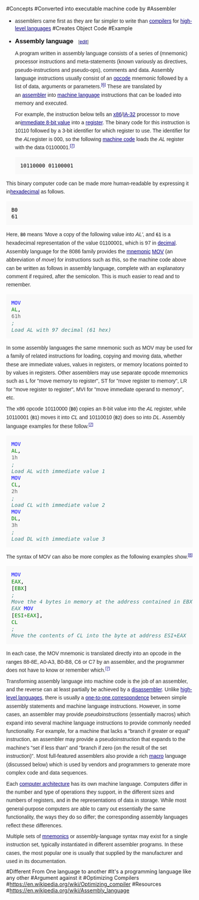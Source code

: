 #Concepts
#Converted into executable machine code by
#Assembler
* <span style="color: rgb(37, 37, 37); font-family: sans-serif; line-height: 22.3999996185303px;">assemblers came first as they are far simpler to write than&nbsp;</span><a href="https://en.wikipedia.org/wiki/Compiler" title="Compiler" style="color: rgb(11, 0, 128); font-family: sans-serif; line-height: 22.3999996185303px; background-image: none; background-attachment: initial; background-size: initial; background-origin: initial; background-clip: initial; background-position: initial; background-repeat: initial;">compilers</a><span style="color: rgb(37, 37, 37); font-family: sans-serif; line-height: 22.3999996185303px;">&nbsp;for&nbsp;</span><a href="https://en.wikipedia.org/wiki/High-level_language" title="High-level language" class="mw-redirect" style="color: rgb(11, 0, 128); font-family: sans-serif; line-height: 22.3999996185303px; background-image: none; background-attachment: initial; background-size: initial; background-origin: initial; background-clip: initial; background-position: initial; background-repeat: initial;">high-level languages</a>
#Creates Object Code
#Example
* <h3 style="color: black; margin-top: 0.3em; margin-bottom: 0px; overflow: hidden; padding-top: 0.5em; padding-bottom: 0px; border-bottom-style: none; font-size: 1.2em; line-height: 1.6; font-family: sans-serif; background-image: none; background-attachment: initial; background-size: initial; background-origin: initial; background-clip: initial; background-position: initial; background-repeat: initial;"><span class="mw-headline" id="Assembly_language">Assembly language</span><span class="mw-editsection" style="-webkit-user-select: none; font-size: small; font-weight: normal; margin-left: 1em; vertical-align: baseline; line-height: 1em; display: inline-block; white-space: nowrap; unicode-bidi: -webkit-isolate;"><span class="mw-editsection-bracket" style="margin-right: 0px; color: rgb(85, 85, 85); margin-left: 0px;">[</span><a href="https://en.wikipedia.org/w/index.php?title=Assembly_language&amp;action=edit&amp;section=5" title="Edit section: Assembly language" style="color: rgb(11, 0, 128); background: none;">edit</a><span class="mw-editsection-bracket" style="margin-left: 0px; color: rgb(85, 85, 85); margin-right: 0px;">]</span></span></h3><p style="margin-top: 0.5em; margin-bottom: 0.5em; line-height: 22.3999996185303px; color: rgb(37, 37, 37); font-family: sans-serif;">A program written in assembly language consists of a series of (mnemonic) processor instructions and meta-statements (known variously as directives, pseudo-instructions and pseudo-ops), comments and data. Assembly language instructions usually consist of an&nbsp;<a href="https://en.wikipedia.org/wiki/Opcode" title="Opcode" style="color: rgb(11, 0, 128); background: none;">opcode</a>&nbsp;mnemonic followed by a list of data, arguments or parameters.<sup id="cite_ref-intel-1999_6-0" class="reference" style="line-height: 1; font-size: 11.1999998092651px; unicode-bidi: -webkit-isolate;"><a href="https://en.wikipedia.org/wiki/Assembly_language#cite_note-intel-1999-6" style="color: rgb(11, 0, 128); white-space: nowrap; background: none;">[6]</a></sup>&nbsp;These are translated by an&nbsp;<a href="https://en.wikipedia.org/wiki/Assembly_language_assembler" title="Assembly language assembler" class="mw-redirect" style="color: rgb(11, 0, 128); background: none;">assembler</a>&nbsp;into&nbsp;<a href="https://en.wikipedia.org/wiki/Machine_language" title="Machine language" class="mw-redirect" style="color: rgb(11, 0, 128); background: none;">machine language</a>&nbsp;instructions that can be loaded into memory and executed.</p><p style="margin-top: 0.5em; margin-bottom: 0.5em; line-height: 22.3999996185303px; color: rgb(37, 37, 37); font-family: sans-serif;">For example, the instruction below tells an&nbsp;<a href="https://en.wikipedia.org/wiki/X86" title="X86" style="color: rgb(11, 0, 128); background: none;">x86</a>/<a href="https://en.wikipedia.org/wiki/IA-32" title="IA-32" style="color: rgb(11, 0, 128); background: none;">IA-32</a>&nbsp;processor to move an<a href="https://en.wikipedia.org/wiki/Constant_(programming)" title="Constant (programming)" class="mw-redirect" style="color: rgb(11, 0, 128); background: none;">immediate 8-bit value</a>&nbsp;into a&nbsp;<a href="https://en.wikipedia.org/wiki/Processor_register" title="Processor register" style="color: rgb(11, 0, 128); background: none;">register</a>. The binary code for this instruction is 10110 followed by a 3-bit identifier for which register to use. The identifier for the&nbsp;<i>AL</i>register is 000, so the following&nbsp;<a href="https://en.wikipedia.org/wiki/Machine_code" title="Machine code" style="color: rgb(11, 0, 128); background: none;">machine code</a>&nbsp;loads the&nbsp;<i>AL</i>&nbsp;register with the data 01100001.<sup id="cite_ref-intel-1999-MOV_7-0" class="reference" style="line-height: 1; font-size: 11.1999998092651px; unicode-bidi: -webkit-isolate;"><a href="https://en.wikipedia.org/wiki/Assembly_language#cite_note-intel-1999-MOV-7" style="color: rgb(11, 0, 128); white-space: nowrap; background: none;">[7]</a></sup></p><pre style="font-family: monospace, Courier; color: black; border-color: rgb(221, 221, 221); padding: 1em; line-height: 1.3em; font-size: 14px; background-color: rgb(249, 249, 249);">10110000 01100001
</pre><p style="margin-top: 0.5em; margin-bottom: 0.5em; line-height: 22.3999996185303px; color: rgb(37, 37, 37); font-family: sans-serif;">This binary computer code can be made more human-readable by expressing it in<a href="https://en.wikipedia.org/wiki/Hexadecimal" title="Hexadecimal" style="color: rgb(11, 0, 128); background: none;">hexadecimal</a>&nbsp;as follows.</p><pre style="font-family: monospace, Courier; color: black; border-color: rgb(221, 221, 221); padding: 1em; line-height: 1.3em; font-size: 14px; background-color: rgb(249, 249, 249);">B0 61
</pre><p style="margin-top: 0.5em; margin-bottom: 0.5em; line-height: 22.3999996185303px; color: rgb(37, 37, 37); font-family: sans-serif;">Here,&nbsp;<code style="font-family: monospace, Courier; color: black; border-color: rgb(221, 221, 221); border-radius: 2px; padding-top: 1px; padding-bottom: 1px; background-color: rgb(249, 249, 249);">B0</code>&nbsp;means 'Move a copy of the following value into&nbsp;<i>AL'</i>, and&nbsp;<code style="font-family: monospace, Courier; color: black; border-color: rgb(221, 221, 221); border-radius: 2px; padding-top: 1px; padding-bottom: 1px; background-color: rgb(249, 249, 249);">61</code>&nbsp;is a hexadecimal representation of the value 01100001, which is 97 in&nbsp;<a href="https://en.wikipedia.org/wiki/Decimal" title="Decimal" style="color: rgb(11, 0, 128); background: none;">decimal</a>. Assembly language for the 8086 family provides the&nbsp;<a href="https://en.wikipedia.org/wiki/Mnemonic" title="Mnemonic" style="color: rgb(11, 0, 128); background: none;">mnemonic</a>&nbsp;<a href="https://en.wikipedia.org/wiki/MOV_(x86_instruction)" title="MOV (x86 instruction)" class="mw-redirect" style="color: rgb(11, 0, 128); background: none;">MOV</a>&nbsp;(an abbreviation of&nbsp;<i>move</i>) for instructions such as this, so the machine code above can be written as follows in assembly language, complete with an explanatory comment if required, after the semicolon. This is much easier to read and to remember.</p><div class="mw-highlight mw-content-ltr" dir="ltr" style="direction: ltr; unicode-bidi: embed; color: rgb(37, 37, 37); font-family: sans-serif; line-height: 22.3999996185303px; background: rgb(248, 248, 248);"><pre style="font-family: monospace, Courier; color: black; border-color: rgb(221, 221, 221); padding: 1em; line-height: 1.3em; background-color: rgb(249, 249, 249);"><span class="nf" style="color: rgb(0, 0, 255);">MOV</span> <span class="nb" style="color: rgb(0, 128, 0);">AL</span><span class="p">,</span> <span class="mh" style="color: rgb(102, 102, 102);">61h</span>       <span class="c1" style="color: rgb(64, 128, 128); font-style: italic;">; Load AL with 97 decimal (61 hex)</span>
</pre></div><p style="margin-top: 0.5em; margin-bottom: 0.5em; line-height: 22.3999996185303px; color: rgb(37, 37, 37); font-family: sans-serif;">In some assembly languages the same mnemonic such as MOV may be used for a family of related instructions for loading, copying and moving data, whether these are immediate values, values in registers, or memory locations pointed to by values in registers. Other assemblers may use separate opcode mnemonics such as L for "move memory to register", ST for "move register to memory", LR for "move register to register", MVI for "move immediate operand to memory", etc.</p><p style="margin-top: 0.5em; margin-bottom: 0.5em; line-height: 22.3999996185303px; color: rgb(37, 37, 37); font-family: sans-serif;">The x86 opcode 10110000 (<code style="font-family: monospace, Courier; color: black; border-color: rgb(221, 221, 221); border-radius: 2px; padding-top: 1px; padding-bottom: 1px; background-color: rgb(249, 249, 249);">B0</code>) copies an 8-bit value into the&nbsp;<i>AL</i>&nbsp;register, while 10110001 (<code style="font-family: monospace, Courier; color: black; border-color: rgb(221, 221, 221); border-radius: 2px; padding-top: 1px; padding-bottom: 1px; background-color: rgb(249, 249, 249);">B1</code>) moves it into&nbsp;<i>CL</i>&nbsp;and 10110010 (<code style="font-family: monospace, Courier; color: black; border-color: rgb(221, 221, 221); border-radius: 2px; padding-top: 1px; padding-bottom: 1px; background-color: rgb(249, 249, 249);">B2</code>) does so into&nbsp;<i>DL</i>. Assembly language examples for these follow.<sup id="cite_ref-intel-1999-MOV_7-1" class="reference" style="line-height: 1; font-size: 11.1999998092651px; unicode-bidi: -webkit-isolate;"><a href="https://en.wikipedia.org/wiki/Assembly_language#cite_note-intel-1999-MOV-7" style="color: rgb(11, 0, 128); white-space: nowrap; background: none;">[7]</a></sup></p><div class="mw-highlight mw-content-ltr" dir="ltr" style="direction: ltr; unicode-bidi: embed; color: rgb(37, 37, 37); font-family: sans-serif; line-height: 22.3999996185303px; background: rgb(248, 248, 248);"><pre style="font-family: monospace, Courier; color: black; border-color: rgb(221, 221, 221); padding: 1em; line-height: 1.3em; background-color: rgb(249, 249, 249);"><span class="nf" style="color: rgb(0, 0, 255);">MOV</span> <span class="nb" style="color: rgb(0, 128, 0);">AL</span><span class="p">,</span> <span class="mh" style="color: rgb(102, 102, 102);">1h</span>        <span class="c1" style="color: rgb(64, 128, 128); font-style: italic;">; Load AL with immediate value 1</span>
<span class="nf" style="color: rgb(0, 0, 255);">MOV</span> <span class="nb" style="color: rgb(0, 128, 0);">CL</span><span class="p">,</span> <span class="mh" style="color: rgb(102, 102, 102);">2h</span>        <span class="c1" style="color: rgb(64, 128, 128); font-style: italic;">; Load CL with immediate value 2</span>
<span class="nf" style="color: rgb(0, 0, 255);">MOV</span> <span class="nb" style="color: rgb(0, 128, 0);">DL</span><span class="p">,</span> <span class="mh" style="color: rgb(102, 102, 102);">3h</span>        <span class="c1" style="color: rgb(64, 128, 128); font-style: italic;">; Load DL with immediate value 3</span>
</pre></div><p style="margin-top: 0.5em; margin-bottom: 0.5em; line-height: 22.3999996185303px; color: rgb(37, 37, 37); font-family: sans-serif;">The syntax of MOV can also be more complex as the following examples show.<sup id="cite_ref-8" class="reference" style="line-height: 1; font-size: 11.1999998092651px; unicode-bidi: -webkit-isolate;"><a href="https://en.wikipedia.org/wiki/Assembly_language#cite_note-8" style="color: rgb(11, 0, 128); white-space: nowrap; background: none;">[8]</a></sup></p><div class="mw-highlight mw-content-ltr" dir="ltr" style="direction: ltr; unicode-bidi: embed; color: rgb(37, 37, 37); font-family: sans-serif; line-height: 22.3999996185303px; background: rgb(248, 248, 248);"><pre style="font-family: monospace, Courier; color: black; border-color: rgb(221, 221, 221); padding: 1em; line-height: 1.3em; background-color: rgb(249, 249, 249);"><span class="nf" style="color: rgb(0, 0, 255);">MOV</span> <span class="nb" style="color: rgb(0, 128, 0);">EAX</span><span class="p">,</span> <span class="p">[</span><span class="nb" style="color: rgb(0, 128, 0);">EBX</span><span class="p">]</span>	  <span class="c1" style="color: rgb(64, 128, 128); font-style: italic;">; Move the 4 bytes in memory at the address contained in EBX into EAX</span>
<span class="nf" style="color: rgb(0, 0, 255);">MOV</span> <span class="p">[</span><span class="nb" style="color: rgb(0, 128, 0);">ESI</span><span class="o" style="color: rgb(102, 102, 102);">+</span><span class="nb" style="color: rgb(0, 128, 0);">EAX</span><span class="p">],</span> <span class="nb" style="color: rgb(0, 128, 0);">CL</span> <span class="c1" style="color: rgb(64, 128, 128); font-style: italic;">; Move the contents of CL into the byte at address ESI+EAX</span>
</pre></div><p style="margin-top: 0.5em; margin-bottom: 0.5em; line-height: 22.3999996185303px; color: rgb(37, 37, 37); font-family: sans-serif;">In each case, the MOV mnemonic is translated directly into an opcode in the ranges 88-8E, A0-A3, B0-B8, C6 or C7 by an assembler, and the programmer does not have to know or remember which.<sup id="cite_ref-intel-1999-MOV_7-2" class="reference" style="line-height: 1; font-size: 11.1999998092651px; unicode-bidi: -webkit-isolate;"><a href="https://en.wikipedia.org/wiki/Assembly_language#cite_note-intel-1999-MOV-7" style="color: rgb(11, 0, 128); white-space: nowrap; background: none;">[7]</a></sup></p><p style="margin-top: 0.5em; margin-bottom: 0.5em; line-height: 22.3999996185303px; color: rgb(37, 37, 37); font-family: sans-serif;">Transforming assembly language into machine code is the job of an assembler, and the reverse can at least partially be achieved by a&nbsp;<a href="https://en.wikipedia.org/wiki/Disassembler" title="Disassembler" style="color: rgb(11, 0, 128); background: none;">disassembler</a>. Unlike&nbsp;<a href="https://en.wikipedia.org/wiki/High-level_language" title="High-level language" class="mw-redirect" style="color: rgb(11, 0, 128); background: none;">high-level languages</a>, there is usually a&nbsp;<a href="https://en.wikipedia.org/wiki/One-to-one_correspondence" title="One-to-one correspondence" class="mw-redirect" style="color: rgb(11, 0, 128); background: none;">one-to-one correspondence</a>&nbsp;between simple assembly statements and machine language instructions. However, in some cases, an assembler may provide&nbsp;<i>pseudoinstructions</i>&nbsp;(essentially macros) which expand into several machine language instructions to provide commonly needed functionality. For example, for a machine that lacks a "branch if greater or equal" instruction, an assembler may provide a pseudoinstruction that expands to the machine's "set if less than" and "branch if zero (on the result of the set instruction)". Most full-featured assemblers also provide a rich&nbsp;<a href="https://en.wikipedia.org/wiki/Macro_(computer_science)" title="Macro (computer science)" style="color: rgb(11, 0, 128); background: none;">macro</a>&nbsp;language (discussed below) which is used by vendors and programmers to generate more complex code and data sequences.</p><p style="margin-top: 0.5em; margin-bottom: 0.5em; line-height: 22.3999996185303px; color: rgb(37, 37, 37); font-family: sans-serif;">Each&nbsp;<a href="https://en.wikipedia.org/wiki/Computer_architecture" title="Computer architecture" style="color: rgb(11, 0, 128); background: none;">computer architecture</a>&nbsp;has its own machine language. Computers differ in the number and type of operations they support, in the different sizes and numbers of registers, and in the representations of data in storage. While most general-purpose computers are able to carry out essentially the same functionality, the ways they do so differ; the corresponding assembly languages reflect these differences.</p><p style="margin-top: 0.5em; margin-bottom: 0.5em; line-height: 22.3999996185303px; color: rgb(37, 37, 37); font-family: sans-serif;">Multiple sets of&nbsp;<a href="https://en.wikipedia.org/wiki/Mnemonic" title="Mnemonic" style="color: rgb(11, 0, 128); background: none;">mnemonics</a>&nbsp;or assembly-language syntax may exist for a single instruction set, typically instantiated in different assembler programs. In these cases, the most popular one is usually that supplied by the manufacturer and used in its documentation.</p>
#Different From One language to another
#It's a programming language like any other
#Argument against it
#Optimizing Compilers
#https://en.wikipedia.org/wiki/Optimizing_compiler
#Resources
#https://en.wikipedia.org/wiki/Assembly_language
